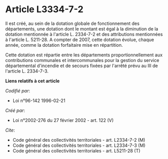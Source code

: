 # Article L3334-7-2

Il est créé, au sein de la dotation globale de fonctionnement des départements, une dotation dont le montant est égal à la
diminution de la dotation mentionnée à l'article L. 2334-7-2 et des attributions mentionnées à l'article L. 5211-28. A
compter de 2007, cette dotation évolue, chaque année, comme la dotation forfaitaire mise en répartition.

Cette dotation est répartie entre les départements proportionnellement aux contributions communales et intercommunales pour
la gestion du service départemental d'incendie et de secours fixées par l'arrêté prévu au III de l'article L. 2334-7-3.

**Liens relatifs à cet article**

_Codifié par_:

  - Loi n°96-142 1996-02-21

_Créé par_:

  - Loi n°2002-276 du 27 février 2002 - art. 122 (V)

_Cite_:

  - Code général des collectivités territoriales - art. L2334-7-2 (M)
  - Code général des collectivités territoriales - art. L2334-7-3 (M)
  - Code général des collectivités territoriales - art. L5211-28 (T)
